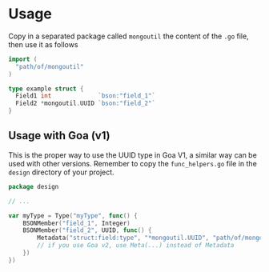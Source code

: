 # Usage

Copy in a separated package called `mongoutil` the content of the `.go` file, then use it as follows

``` go
import (
  "path/of/mongoutil" 
)

type example struct {
  Field1 int             `bson:"field_1"`
  Field2 *mongoutil.UUID `bson:"field_2"`
}
```

## Usage with Goa (v1)

This is the proper way to use the UUID type in Goa V1, a similar way can be used with other versions.
Remember to copy the `func_helpers.go` file in the `design` directory of your project.

``` go
package design

// ... 

var myType = Type("myType", func() {
    BSONMember("field_1", Integer)
    BSONMember("field_2", UUID, func() {
        Metadata("struct:field:type", "*mongoutil.UUID", "path/of/mongoutil")
        // if you use Goa v2, use Meta(...) instead of Metadata
    })
})
```